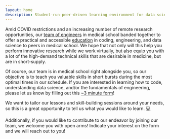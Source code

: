 ```yaml
---
layout: home
description: Student-run peer-driven learning environment for data science and engineering in medicine
---
```


Amid COVID restrictions and an increasing number of remote research opportunities, our [team of engineers](curriculum.html) in medical school banded together to offer a practical and accessible [education](about.html) in coding, engineering, and data science to peers in medical school. We hope that not only will this help you perform innovative research while we work virtually, but also equip you with a lot of the high-demand technical skills that are desirable in medicine, but are in short-supply.

Of course, our team is in medical school right alongside you, so our objective is to teach you valuable skills in short bursts during the most optimal times in our schedule. If you are interested in learning how to code, understanding data science, and/or the fundamentals of engineering, please let us know by filling out this [~3 minute form](https://docs.google.com/forms/d/e/1FAIpQLSeFXp21RKGnyhD02GaYR1vsXuDCLCl9t8aIM8gVLoLXN4qg3A/viewform?usp=sf_link)!

We want to tailor our lessons and skill-building sessions around your needs, so this is a great opportunity to tell us what you would like to learn. 💻

Additionally, if you would like to contribute to our endeavor by joining our team, we welcome you with open arms! Indicate your interest on the form and we will reach out to you!